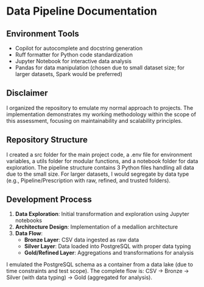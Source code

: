 # Data Pipeline Documentation

## Environment Tools
- Copilot for autocomplete and docstring generation
- Ruff formatter for Python code standardization
- Jupyter Notebook for interactive data analysis
- Pandas for data manipulation (chosen due to small dataset size; for larger datasets, Spark would be preferred)

## Disclaimer
I organized the repository to emulate my normal approach to projects. The implementation demonstrates my working methodology within the scope of this assessment, focusing on maintainability and scalability principles.

## Repository Structure
I created a src folder for the main project code, a .env file for environment variables, a utils folder for modular functions, and a notebook folder for data exploration. The pipeline structure contains 3 Python files handling all data due to the small size. For larger datasets, I would segregate by data type (e.g., Pipeline/Prescription with raw, refined, and trusted folders).

## Development Process
1. **Data Exploration**: Initial transformation and exploration using Jupyter notebooks
2. **Architecture Design**: Implementation of a medallion architecture
3. **Data Flow**:
   - **Bronze Layer**: CSV data ingested as raw data
   - **Silver Layer**: Data loaded into PostgreSQL with proper data typing
   - **Gold/Refined Layer**: Aggregations and transformations for analysis

I emulated the PostgreSQL schema as a container from a data lake (due to time constraints and test scope). The complete flow is: CSV → Bronze → Silver (with data typing) → Gold (aggregated for analysis).

